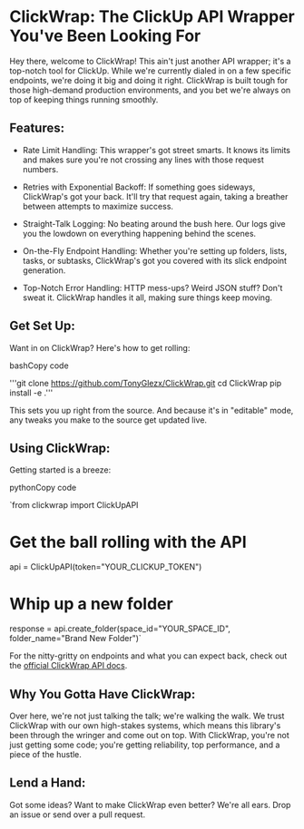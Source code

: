 ClickWrap: The ClickUp API Wrapper You've Been Looking For
==========================================================

Hey there, welcome to ClickWrap! This ain't just another API wrapper; it's a top-notch tool for ClickUp. While we're currently dialed in on a few specific endpoints, we're doing it big and doing it right. ClickWrap is built tough for those high-demand production environments, and you bet we're always on top of keeping things running smoothly.

Features:
---------

-   Rate Limit Handling: This wrapper's got street smarts. It knows its limits and makes sure you're not crossing any lines with those request numbers.

-   Retries with Exponential Backoff: If something goes sideways, ClickWrap's got your back. It'll try that request again, taking a breather between attempts to maximize success.

-   Straight-Talk Logging: No beating around the bush here. Our logs give you the lowdown on everything happening behind the scenes.

-   On-the-Fly Endpoint Handling: Whether you're setting up folders, lists, tasks, or subtasks, ClickWrap's got you covered with its slick endpoint generation.

-   Top-Notch Error Handling: HTTP mess-ups? Weird JSON stuff? Don't sweat it. ClickWrap handles it all, making sure things keep moving.

Get Set Up:
-----------

Want in on ClickWrap? Here's how to get rolling:

bashCopy code

'''git clone https://github.com/TonyGlezx/ClickWrap.git
cd ClickWrap
pip install -e .'''

This sets you up right from the source. And because it's in "editable" mode, any tweaks you make to the source get updated live.

Using ClickWrap:
----------------

Getting started is a breeze:

pythonCopy code

`from clickwrap import ClickUpAPI

# Get the ball rolling with the API
api = ClickUpAPI(token="YOUR_CLICKUP_TOKEN")

# Whip up a new folder
response = api.create_folder(space_id="YOUR_SPACE_ID", folder_name="Brand New Folder")`

For the nitty-gritty on endpoints and what you can expect back, check out the [official ClickWrap API docs]().

Why You Gotta Have ClickWrap:
-----------------------------

Over here, we're not just talking the talk; we're walking the walk. We trust ClickWrap with our own high-stakes systems, which means this library's been through the wringer and come out on top. With ClickWrap, you're not just getting some code; you're getting reliability, top performance, and a piece of the hustle.

Lend a Hand:
------------

Got some ideas? Want to make ClickWrap even better? We're all ears. Drop an issue or send over a pull request.
